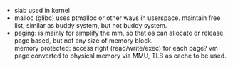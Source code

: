 - slab
used in kernel
- malloc (glibc)
uses ptmalloc or other ways in userspace. maintain free list, similar as buddy system, but not buddy system.
- paging:
  is mainly for simplify the mm, so that os can allocate or release page based, but not any size of memory block.  
  memory protected: access right (read/write/exec) for each page?
  vm page converted to physical memory via MMU, TLB as cache to be used.
